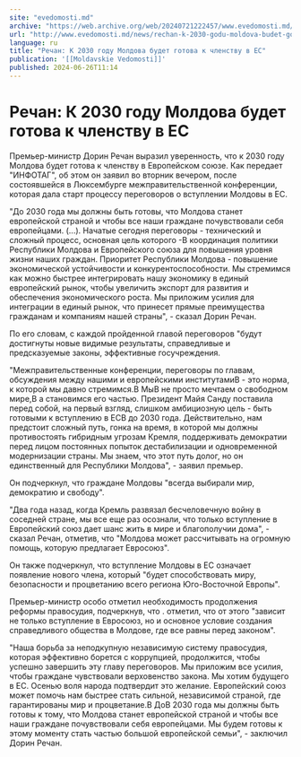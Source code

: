 ```yaml
---
site: "evedomosti.md"
archive: "https://web.archive.org/web/20240721222457/www.evedomosti.md/news/rechan-k-2030-godu-moldova-budet-gotova-k-chlenstvu-v-es"
url: "http://www.evedomosti.md/news/rechan-k-2030-godu-moldova-budet-gotova-k-chlenstvu-v-es"
language: ru
title: "Речан: К 2030 году Молдова будет готова к членству в ЕС"
publication: '[[Moldavskie Vedomosti]]'
published: 2024-06-26T11:14
---
```


# Речан: К 2030 году Молдова будет готова к членству в ЕС

Премьер-министр Дорин Речан выразил уверенность, что к 2030 году Молдова будет готова к членству в Европейском союзе. Как передает "ИНФОТАГ", об этом он заявил во вторник вечером, после состоявшейся в Люксембурге межправительственной конференции, которая дала старт процессу переговоров о вступлении Молдовы в ЕС.

"До 2030 года мы должны быть готовы, что Молдова станет европейской страной и чтобы все наши граждане почувствовали себя европейцами. (...). Начатые сегодня переговоры - технический и сложный процесс, основная цель которого -В координация политики Республики Молдова и Европейского союза для повышения уровня жизни наших граждан. Приоритет Республики Молдова - повышение экономической устойчивости и конкурентоспособности. Мы стремимся как можно быстрее интегрировать нашу экономику в единый европейский рынок, чтобы увеличить экспорт для развития и обеспечения экономического роста. Мы приложим усилия для интеграции в единый рынок, что принесет прямые преимущества гражданам и компаниям нашей страны", - сказал Дорин Речан.

По его словам, с каждой пройденной главой переговоров "будут достигнуты новые видимые результаты, справедливые и предсказуемые законы, эффективные госучреждения.

"Межправительственные конференции, переговоры по главам, обсуждения между нашими и европейскими институтамиВ - это норма, к которой мы давно стремимся.В МыВ не просто мечтаем о свободном мире,В а становимся его частью. Президент Майя Санду поставила перед собой, на первый взгляд, слишком амбициозную цель - быть готовыми к вступлению в ЕСВ до 2030 года. Действительно, нам предстоит сложный путь, гонка на время, в которой мы должны противостоять гибридным угрозам Кремля, поддерживать демократии перед лицом постоянных попыток дестабилизации и одновременной модернизации страны. Мы знаем, что этот путь долог, но он единственный для Республики Молдова", - заявил премьер.

Он подчеркнул, что граждане Молдовы "всегда выбирали мир, демократию и свободу".

"Два года назад, когда Кремль развязал бесчеловечную войну в соседней стране, мы все еще раз осознали, что только вступление в Европейский союз дает шанс жить в мире и благополучии дома", - сказал Речан, отметив, что "Молдова может рассчитывать на огромную помощь, которую предлагает Евросоюз".

Он также подчеркнул, что вступление Молдовы в ЕС означает появление нового члена, который "будет способствовать миру, безопасности и процветанию всего региона Юго-Восточной Европы".

Премьер-министр особо отметил необходимость продолжения реформы правосудия, подчеркнув, что . отметил, что от этого "зависит не только вступление в Евросоюз, но и основное условие создания справедливого общества в Молдове, где все равны перед законом".

"Наша борьба за неподкупную независимую систему правосудия, которая эффективно борется с коррупцией, продолжится, чтобы успешно завершить эту главу переговоров. Мы приложим все усилия, чтобы граждане чувствовали верховенство закона. Мы хотим будущего в ЕС. Осенью воля народа подтвердит это желание. Европейский союз может помочь нам быстрее стать сильной, независимой страной, где гарантированы мир и процветание.В ДоВ 2030 года мы должны быть готовы к тому, что Молдова станет европейской страной и чтобы все наши граждане почувствовали себя европейцами. Мы будем готовы к этому моменту стать частью большой европейской семьи", - заключил Дорин Речан.